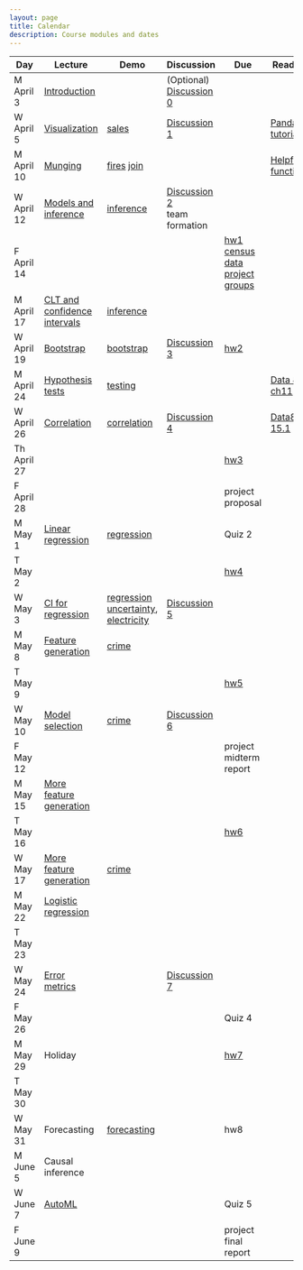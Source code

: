 ```yaml
---
layout: page
title: Calendar
description: Course modules and dates
---
```



| **Day** | **Lecture** | **Demo** | **Discussion** | **Due** | **Reading** |
|---|---|---|---|---|---|
| M April 3 | [Introduction](lectures/intro.pdf) |  | (Optional) [Discussion 0](https://colab.research.google.com/github/stanford-mse-125/section/blob/main/Discussions/Discussion_0.ipynb) |  |  |
| W April 5 | [Visualization](lectures/eda.pdf) | [sales](https://colab.research.google.com/github/stanford-mse-125/demos/blob/main/sales.ipynb) | [Discussion 1](https://colab.research.google.com/github/stanford-mse-125/section/blob/main/Discussions/Discussion_1.ipynb) |  | [Pandas tutorials](https://pandas.pydata.org/docs/getting_started/index.html#getting-started) |
| M April 10 | [Munging](lectures/munging.pdf) | [fires](https://colab.research.google.com/github/stanford-mse-125/demos/blob/main/fires.ipynb) [join](https://colab.research.google.com/github/stanford-mse-125/demos/blob/main/join.ipynb) |  |  |[Helpful functions](https://github.com/stanford-mse-125/demos/blob/main/functions-used.md) |
| W April 12 | [Models and inference](lectures/inference.pdf) | [inference](https://colab.research.google.com/github/stanford-mse-125/demos/blob/main/inference.ipynb) | [Discussion 2](https://colab.research.google.com/github/stanford-mse-125/section/blob/main/Discussions/Discussion_2.ipynb) <br> team formation | |  |
| F April 14 |  |  |  | [hw1](https://colab.research.google.com/github/stanford-mse-125/homework/blob/main/HW1.ipynb)<br>[census data](https://minhaskamal.github.io/DownGit/#/home?url=https://github.com/stanford-mse-125/homework/blob/main/data/census.csv) <br> [project groups](https://docs.google.com/forms/d/e/1FAIpQLSdXvkp2xFpnt5vCPEWxDdNNVzOC3_5JNmFU9lrJNle9o25Lpw/viewform?usp=sf_link) |  |
| M April 17 | [CLT and confidence intervals](lectures/inference.pdf) | [inference](https://colab.research.google.com/github/stanford-mse-125/demos/blob/main/inference.ipynb) |  |  |  |
| W April 19 | [Bootstrap](lectures/bootstrap.pdf) | [bootstrap](https://colab.research.google.com/github/stanford-mse-125/demos/blob/main/bootstrap.ipynb) | [Discussion 3](https://colab.research.google.com/github/stanford-mse-125/section/blob/main/Discussions/Discussion_3.ipynb) | [hw2](https://colab.research.google.com/github/stanford-mse-125/homework/blob/main/HW2.ipynb) |  |
| M April 24 | [Hypothesis tests](lectures/hypothesis.pdf) | [testing](https://colab.research.google.com/github/stanford-mse-125/demos/blob/main/testing.ipynb) |  |  | [Data 8 ch11](https://inferentialthinking.com/chapters/11/1/Assessing_a_Model.html) |
| W April 26 | [Correlation](lectures/correlation.pdf) | [correlation](https://colab.research.google.com/github/stanford-mse-125/demos/blob/main/correlation.ipynb) | [Discussion 4](https://colab.research.google.com/github/stanford-mse-125/section/blob/main/Discussions/Discussion_4.ipynb) | | [Data8 ch 15.1](https://inferentialthinking.com/chapters/15/1/Correlation.html) |
| Th April 27 | |  |  | [hw3](https://colab.research.google.com/github/stanford-mse-125/homework/blob/main/HW3.ipynb) |  |
| F April 28 |  |  |  | project proposal |  |
| M May 1 | [Linear regression](lectures/linear.pdf) | [regression](https://colab.research.google.com/github/stanford-mse-125/demos/blob/main/regression.ipynb) |  | Quiz 2 |  |
| T May 2 |  |  |  | [hw4](https://colab.research.google.com/github/stanford-mse-125/homework/blob/main/HW4.ipynb)|  |
| W May 3 | [CI for regression](lectures/linear.pdf) | [regression uncertainty](https://colab.research.google.com/github/stanford-mse-125/demos/blob/main/regression-uncertainty.ipynb), [electricity](https://colab.research.google.com/github/stanford-mse-125/demos/blob/main/electricity.ipynb) |[Discussion 5](https://colab.research.google.com/github/stanford-mse-125/section/blob/main/Discussions/Discussion_5.ipynb) |  |  |
| M May 8 | [Feature generation](lectures/feature_engineering.pdf) | [crime](https://colab.research.google.com/github/stanford-mse-125/demos/blob/main/crime.ipynb) |  |  |  |
| T May 9 |  |  |  | [hw5](https://colab.research.google.com/github/stanford-mse-125/homework/blob/main/HW5.ipynb) |  |
| W May 10 | [Model selection](lectures/bias-variance.pdf) | [crime](https://colab.research.google.com/github/stanford-mse-125/demos/blob/main/crime.ipynb) | [Discussion 6](https://colab.research.google.com/github/stanford-mse-125/section/blob/main/Discussions/Discussion_6.ipynb)|  |  |
| F May 12 |  |  |  | project midterm report |  |
| M May 15 | [More feature generation](lectures/feature_engineering.pdf) |  |  |  |  |
| T May 16 |  |  |  | [hw6](https://colab.research.google.com/github/stanford-mse-125/homework/blob/main/HW6.ipynb) |  |
| W May 17 | [More feature generation](lectures/feature_engineering.pdf) | [crime](https://colab.research.google.com/github/stanford-mse-125/demos/blob/main/crime.ipynb) |  |  |  |  |
| M May 22 | [Logistic regression](lectures/logistic.pdf) |  |  |  |  |
| T May 23 | |  |  | |  |
| W May 24 | [Error metrics](lectures/classification-metrics.pdf) |  | [Discussion 7](https://colab.research.google.com/github/stanford-mse-125/section/blob/main/Discussions/Discussion_7/discussion7.ipynb) |  |  |
| F May 26 | ||| Quiz 4 ||
| M May 29 | Holiday |  |  |[hw7](https://colab.research.google.com/github/stanford-mse-125/homework/blob/main/HW7.ipynb) |  |
| T May 30 |  |  |  |  |  |
| W May 31 | Forecasting | [forecasting](https://colab.research.google.com/github/stanford-mse-125/demos/blob/main/forecasting.ipynb) |  |hw8|  |
| M June 5 | Causal inference |  |  | |  |
| W June 7 | [AutoML](lectures/automl.pdf) |  |  | Quiz 5 |  |
| F June 9 |  |  |  | project final report |  |
